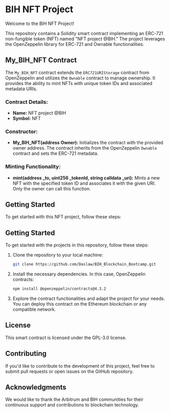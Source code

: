 # BIH NFT Project

Welcome to the BIH NFT Project!

This repository contains a Solidity smart contract implementing an ERC-721 non-fungible token (NFT) named "NFT project @BIH." The project leverages the OpenZeppelin library for ERC-721 and Ownable functionalities.

## My_BIH_NFT Contract

The `My_BIH_NFT` contract extends the `ERC721URIStorage` contract from OpenZeppelin and utilizes the `Ownable` contract to manage ownership. It provides the ability to mint NFTs with unique token IDs and associated metadata URIs.

### Contract Details:
- **Name:** NFT project @BIH
- **Symbol:** NFT

### Constructor:
- **My_BIH_NFT(address Owner):** Initializes the contract with the provided owner address. The contract inherits from the OpenZeppelin `Ownable` contract and sets the ERC-721 metadata.

### Minting Functionality:
- **mint(address _to, uint256 _tokenId, string calldata _uri):** Mints a new NFT with the specified token ID and associates it with the given URI. Only the owner can call this function.

## Getting Started

To get started with this NFT project, follow these steps:

## Getting Started

To get started with the projects in this repository, follow these steps:

1. Clone the repository to your local machine:

   ```bash
   git clone https://github.com/Daslaw/BIH_Blockchain_Bootcamp.git

2. Install the necessary dependencies. In this case, OpenZeppelin contracts:

   ```bash
   npm install @openzeppelin/contracts@4.3.2
   ```

3. Explore the contract functionalities and adapt the project for your needs. You can deploy this contract on the Ethereum blockchain or any compatible network.
## License

This smart contract is licensed under the GPL-3.0 license.

## Contributing

If you'd like to contribute to the development of this project, feel free to submit pull requests or open issues on the GitHub repository.

## Acknowledgments

We would like to thank the Arbitrum and BIH communities for their continuous support and contributions to blockchain technology.
